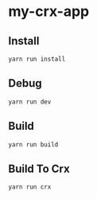 # my-crx-app

## Install

```
yarn run install
```

## Debug

```
yarn run dev
```

## Build

```
yarn run build
```

## Build To Crx

```
yarn run crx
```


